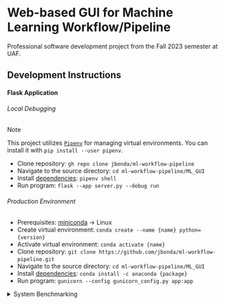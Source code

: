 # Web-based GUI for Machine Learning Workflow/Pipeline

Professional software development project from the Fall 2023 semester at UAF.

## Development Instructions

#### Flask Application

###### Local Debugging

> [!NOTE]
> This project utilizes [`Pipenv`](https://pipenv.pypa.io/en/latest/) for managing virtual environments.
> You can install it with `pip install --user pipenv`.

- Clone repository: `gh repo clone jbonda/ml-workflow-pipeline`
- Navigate to the source directory: `cd ml-workflow-pipeline/ML_GUI`
- Install [dependencies](ML_GUI/Pipfile): `pipenv shell`
- Run program: `flask --app server.py --debug run`

###### Production Environment

- Prerequisites: [miniconda](https://docs.conda.io/projects/miniconda/en/latest/) → Linux
- Create virtual environment: `conda create --name {name} python={version}`
- Activate virtual environment: `conda activate {name}`
- Clone repository: `git clone https://github.com/jbonda/ml-workflow-pipeline.git`
- Navigate to the source directory: `cd ml-workflow-pipeline/ML_GUI`
- Install [dependencies](ML_GUI/Pipfile): `conda install -c anaconda {package}`
- Run program: `gunicorn --config gunicorn_config.py app:app`

<details>
<summary>System Benchmarking</summary>

###### Node.js

- Navigate to the source directory: `cd benchmark/src`
- Install dependencies: `npm i`
- Run the development script: `npm run devstart`

###### Hybrid

- Supplementary resources are available within the [`benchmark`](https://github.com/jbonda/ml-workflow-pipeline/tree/main/benchmark) directory.

###### .NET

- [ML.NET Tutorial - Get started in 10 minutes](https://dotnet.microsoft.com/en-us/learn/ml-dotnet/get-started-tutorial/intro)

## Project Diagrams

![PERT/CPM Chart](docs/PERT_CPM_Chart.svg)

</details>
